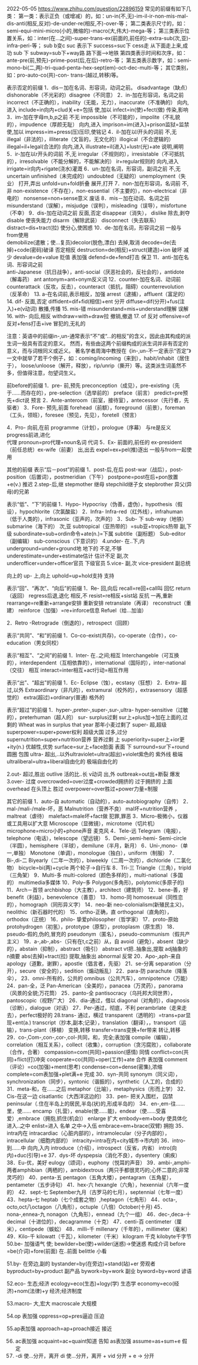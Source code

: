 2022-05-05
https://www.zhihu.com/question/22896159
常见的前缀有如下几类：
第一类：表示正负（或增减）的，如：un-in(不,无)-im-il-ir-non-mis-mal-dis-anti(相反,反对)-de-under-re(相反,不)-over-等；
第二类表示尺寸的，如：semi-equi-mini-micro(小的,微缩的)-macro(大,伟大)-mega-等；
第三类表示位置关系，如：inter(在...之间)-super-trans-ex(前面的,前任的)-extra-sub(次,亚)-infra-peri-等；
sub b变c suc 表示下  success=suc下 cess走 从下面走上来,成功
sub 下  subway=sub下+way路 路下面-->地铁
第四类表示时间和次序，如：ante-pre(前,预先)-prime-post(后,在后)-retro-等；
第五类表示数字，如：semi-mono-bi(二,两)-tri-quad-penta-hex-sept(em)-oct-dec-multi-等；
其它类别，如：pro-auto-co(共)-con- trans-(越过,转移)等。

表示否定的前缀
1．dis－加在名词、形容词，动词之前。
disadvantage（缺点）dishonorable（不光彩的）disagree（不同意）
2．in-加在形容词，名词之前
incorrect（不正确的），inability（无能，无力），inaccurate（不准确的）
向内,进入 include=in向内+clud关+e=包括
使,加以 infect=in(使)+fect(做) 传染,影响
3．im-加在字母m,b,p之前
不无
impossible（不可能的），impolite（不礼貌的），impudence（厚颜无耻）
向内,进入 imprison=im(进入)+prison监狱=监禁
使,加以 impress=im+press(压)压印,使铭记
4．il-加在以l开头的词前
不,无
illegal（非法的），illiterate（文盲的，无文化的）illogical（不合逻辑的）
illegal=il+legal(合法的)
向内,进入 illustrate=il(进入)+lustr(光)+ate 说明,阐明
5．ir-加在以r开头的词前 
不,无
irregular（不规则的），irresistable（不可抵抗的），irresolvable（不能分解的，不能解决的）
ir+regular规则的
向内,进入 irrigate=ir向内+rigate(浇水)灌溉
6．un-加在名词，形容词，副词之前
不,无  uncertain
unfinished（未完成的）undoubted（无疑的）unemployment（失业）
打开,弄出 unfold=un+fold折叠 展开,打开
7．non-加在形容词，名词前 不,非
non-existence（不存在），non-essential（不主要的），non-electrical（非电的）
nonsense=non+sense意义 废话
8．mis－加在动词、名词之前
misunderstand（误解），misjudge（误判），misleading（误导），misfortune（不幸）
9．dis-加在动词之前 
反面,否定  disappear（消失），  dislike
除去,剥夺 disable 使丧失能力  disarm（解除武装）  disconnect（失去联系）  distract=dis+tract(拉) 使分心,使困惑
10．de-加在名词，形容词之前 一般与from使用   
demobilize(遣散；使…复员)decolor(脱色,漂白)
去掉,取消 decode=de(去掉)+code(密码)破译
否定相反  destruction=de(相反)+struct(建造)+ion 破坏
减少   devalue=de+value 贬值
表加强 defend=de+fend打击  保卫
11．anti-加在名词、形容词之前  
anti-Japanese（抗日战争），anti-social（厌恶社会的，反社会的），antidote（解毒药）
ant antonym=ant+onym反义词
12．counter-加在名词、动词前
counterattack（反攻，反击），counteract（抵抗，阻碍）counterrevolution（反革命）
13. a-在名词前,表示相反，加强
    arrest（逮捕），affluent（富足的）
14. dif- 
反面,否定  diffident=dif+fid(相信)+ent
分开  diffuse=dif(分开)+fus(注入)+e(v动词) 散播,传播
15. mis-错
misunderstand=mis+understand理解 误解
16. with-
向后,相反  withdraw=with+draw拉 撤销,撤退 
17. of 反对  offensive=of反对+fens打击+ive  冒犯的,无礼的

注意：英语中的前缀in-,un-通常表示“不”或“…的相反”的含义，因此由其构成的派生词一般具有否定的意义。
然而，有些由这两个前缀构成的派生词并非有否定的意义，而与词根同义或近义。
著名学者周海中教授在《in-,un-不一定表示“否定”》一文中就举了若干个例子，如：coming/incoming（来到），habit/inhabit（居住于），
loose/unloose（解开，释放），rip/unrip（撕开）等。这类派生词虽然不多，但值得注意，勿望词生义。



前before的前缀
1．pre- 前,预先
preconception（成见），pre-existing（先于……而存在的），pre-selection（选举前的）
preface（前言）
predict=pre预先+dict说  预言
2．Ante-anteroom（前室，接待室），antecessor（先行者，先驱者）
3．Fore- 预先,前面
forehead（前额），foreground（前景），foreman（工头，领班），foresee（预见，先见），foretell（预言）

4．Pro- 
向前,在前
programme（计划），prologue（序幕）  与re是反义
  progress前进,进化  
代理 pronoun=pro代理+noun名词  代词
5．Ex- 
前面的,前任的
ex-president（前任总统）ex-wife（前妻）
出,出去 expel=ex+pel(推)逐出   一般与from一起使用



其他的前缀
表示“后－post”的前缀
1．post-后,在后
post-war（战后），post-position（后置词），postmeridian（下午）
postpone=post在后+pon放置+e(v.) 推迟
2.step-后,继
stepmother 继母  stepchild继子女 stepbrother 异父(异母)的兄弟

表示“低”、“下”的前缀
1．Hypo-
Hypocrisy（伪善，虚伪），hypothesis（假设），hypochlorite（次氯酸盐）
2．Infra-
Infra-red（红外线），infrahuman（低于人类的），infrasonic（亚声的，次声的）
3．Sub- 
下 sub-way（地铁）  submarine（海下的）
次,亚 subtropical（亚热带的）=sub亚+tropics热带
副,下级 subordinate=sub+ordin命令+ate(n.)=下属   subtitle（副标题）  Sub-editor（副编辑）
sub-conscious（下意识的）
4.under-
在..下,内  underground=under+ground地  地下的
不足,不够 underestimate=under+estimate估计  估计不足
副,次  underofficer=under+officer官员  下级官员
5.vice-
副,次  vice-president 副总统

向上的
up- 上,向上  uphold=up+hold支持 支持


表示“回”、“再次”、“向后”的前缀
1．Re-
回,向后 recall=re回+call叫 回忆  return（返回）  regress后退,退化
相反,不 resist=re相反+sist站 反抗
一再,重新  rearrange=re重新+arrange安排 重新安排  retranslate（再译）  reconstruct（重建）  reinforce（加强）=re+inforce信息
Refuel（给…加油）

2．Retro
-Retrograde（倒退的），retrospect（回顾）


表示“共同”、“和”的前缀
1．Co-co-exist(共存)，co-operate（合作），co-education（男女同校）


表示“相互”、“之间”的前缀
1．Inter- 在..之间;相互
Interchangeble（可互换的），interdependent（互相依靠的），international（国际的），inter-national（交往）
相互 interact=inter相互+act行动=相互作用

表示“出”、“超出”的前缀
1．Ec-
Eclipse（蚀），ecstasy（狂想）
2．Extra- 超过,以外
Extraordinary（非凡的），extramural（校外的），extrasensory（超感觉的）
extra(超过)+ordinary(普通) 格外的

表示“超过”的前缀
1．hyper-,preter-,super-,sur-,ultra-
hyper-sensitive（过敏的），preterhuman（超人的）
sur-
surplus过剩  sur上+plus加->加在上面的,过剩的  Wheat was in surplus that year 那年小麦过剩了
super-
超,超级  superpower=super+power权利 超级大国
过多,过分 supernutrition=super+nutrition营养  营养过剩
上  superiority=super上+ior更+ity(n.) 优越性,优势   surface=sur上+face脸面 表面
下 surround=sur下+round圆圈 包围
ultra-
超出,..以外ultraviolet=ultra(超出)+violet紫色的 紫外线
极端 ultraliberal=ultra+liberal自由化的  极端自由化的

2.out- 
超过,胜出 outlive 活的比..长  v动词
出,外 outbreak=out出+断裂 爆发
3.over-
过度  overcrowded=over过度+crowded拥挤的 过于拥挤的
上面 overhead 在头顶上
胜过 overpower=over胜过+power力量=制服

其它的前缀
1．auto-自
automatic（自动的），auto-autobiography（自传）
2．mal-/mali-/male-坏，恶
Malnutrition（营养不良） mal坏+nutrition营养 ，maltreat（虐待）
malefact=male坏+fact做 犯罪,罪恶
3．Micro-极微小，仪器或工具用以扩大意
Microscope（显微镜），microtome（切片机）   microphone=micro小的+phone声音 麦克风
4．Tele-远
Telegram（电报），telephone（电话），telescope（望远镜）
5．Demi-,semi-hemi-
Semi-circle（半圆），hemisphere（半球），demilune（半月，新月）
6．Uni-,mono-（单一,单独）
Monotone（单调），monologue（独白），uniform（制服）
7．Bi-,di-二
Biyearly（二年一次的），biweekly（二周一次的），dichloride（二氯化物）
bicycle=bi(两)+cycle 两个轮子->自行车
8．Tri-三
Triangle（三角），tripld（三角架）
9．Multi-多
multi-colored（颜色多样的），multi-national（多国的）
multimedia多媒体
10．Poly–多
Polygon(多角形)，polytomic(多原子的)
11．Arch－首领
archbishop（大主教），architect（建筑师）
12．bene-善，好
benefit（利益），benevolence（善意）
13．homo-同
homosexual（同性恋的），homograph（同形异义字）
14．neo-新
neo-colonialism(新殖民主义)，neolithic（新石器时代的）
15．ortho-正确，直
orthogonal（直角的），orthodox（正统）
16．philo-
挚爱philosopher（哲学家）
17．proto-原始
protohydrogen（初氢），prototype（原型），protoplasm（原生质）
18．pseudo-假的,伪的,冒充的
pseudonym（匿名），pseudo-communism（假共产主义）
19．a-,ab-,abs-（只有在t,c之前）从，自
avoid（避免），absent（缺少的），abstain（抑制），abstract（吸引）
abstract vt把..抽象出,提取  adj抽象的  n摘要   abs(去掉)+tract(拉)  提取,抽象出
abnormal 反常
20．Apo-,aph-来自
apology（道歉，谢罪），apostle（倡言者，先驱）
21．se-分离
separation（分开），secure（安全的），sedition（煽动叛乱）
22．para-防
parachute（降落伞），
23．omni-所有的，公共的
omnibus（公共汽车），omnipotence（万能）
24．pan-全，泛
Pan-American（全美的），panacea（万灵药），panorama（风景的全貌;万花筒）
25．panto-全
pantisocracy（乌托邦大同世界），pantoscopic（视野广大）
26．dia-通过，借以
diagonal（对角的），diagnosis（诊断），dialogue（对话）
27．Per-通过，彻底，不利
perambrlate（走来走去），perfect极好的
28.trans-
通过，横过  transparent（透明的）=trans+par显现+ent(a.)
transcript（抄本,副本;记录），translation（翻译），，transport（运输），trans-plant（移植）
变换,转移 transfer=trans变换+fer带来 转让,转移
29．co-,Com-,con-,cor-,col-共同，和，完全;表加强
compile（编辑），correlation（相互关系），collect（收集），corruption（贪污腐败），collaborate（合作，合著）
compassion=com(共同)+passion(感情) 同情
conflict=con(共同)+flict(打)冲突
cooperate=co(共同)+oper(工作)+ate 合作
表加强 comment（评论）=co(加强)+ment(思考) condense=con+dense(密集),浓缩   complete=com表加强+plet满+e 完成
30．syn-共同
synonym（同义词），synchronization（同步），syntonic（谐振的），synthetic（人工的，合成的）
31．meta-和，在……之后
metaphor（比喻），metaphysics（形而上学）
32．Cis-在这一边
cisatlantic（大西洋这边的）
33．pen- 把关入围栏， 囚禁peninsular（.住在半岛上的居民,半岛(状)的,形成半岛的）
34．en-,em-往……里，使……
encamp（扎营），enable(使……能)，endear（使……受喜爱）,embrace（拥抱,抓住(机会)）
enlarge 扩大    embody=em+body 使具体化  
进入..之中 enlist=进入 名单 之中->入伍   embrace=em+brace(双臂) 拥抱
35．intra内在
intracardiac（心脏内部的），intramolecular（分子内部的），intracellular（细胞内部的）
intracity=intra在内+city城市->市内的
36．intro-到……中  向内,入内
introduce（介绍），introspect（反省，内省）
intro(向内)+duc(引导)+e
37．dys-坏
dyspepsia（消化不良），dysentery（痢疾）
38．Eu-优，美好
eulogy（颂词），euphony（悦耳的声音）
39．ambi-,amphi-两者amphibian（两栖的），ambidextrous（两只手都很灵巧的;心怀二意的;非常灵巧的）
40．penta-五
pentagon（五角大楼），pentagram（五角星），pentameter（五步诗句）
41．hex-六
hexangle（六角），hexennial（六年一度的）
42．sept-七
September九月（古罗马的七月），septennial（七年一度）
43．hepta-七
heptab（七个成套之物）,heptagon（七角形）
44．octa-,
octo,oct八octagon（八角形），octuple（八倍）October(十月)
45．nona-,ennea-九
nonagon（九角形），ennead（九个一组）
46．dec-,deca-十
decimal（十进位的），decagramme（十克）
47．centi-百
centimeter（厘米），centipede（蜈蚣）
48．milli-千
millenary（千年的），millimeter（毫米）
49．Kilo-千
kilowatt（千瓦），kilometer（千米）  kilogram 千克 kilobyte千字节
50.be- 加强语气
使;
bewilder=be(使)+wilder(迷惑)->使迷惑
构成介词
before =be(介词)+fore(前面) 在..前面
belittle 小看

51.by- 在旁边,副的
bystander=by(在旁边)+stand(站)+er 旁观者
byproduct=by+product 副产品
bywork=by+work 副业
byword=by+word 谚语  

52.eco-  生态;经济
ecology=eco(生态)+logy(学)  生态学
economy=eco(经济)+nom(法律)+y  经济;经济制度

53.macro- 大,宏大
macroscale 大规模

54.op 表加强  oppress=op+pres逼迫  压迫

55.ap表加强  approach=ap+proach接近  接近

56. ac表加强  acquaint=ac+quaint知道  告知
  as表加强  assume=as+sum+e 假定
57. -di 使…分开，离开
    di 使…分开，离开 + vid 分开 + e → 分开
